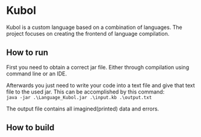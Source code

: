 # Kubol
Kubol is a custom language based on a combination of languages. The project focuses on creating the frontend of language compilation.

## How to run
First you need to obtain a correct jar file. Either through compilation using command line or an IDE.

Afterwards you just need to write your code into a text file and give that text file to the used jar. This can be accomplished by this command:  
`java -jar .\Language_Kubol.jar .\input.kb .\output.txt`

The output file contains all imagined(printed) data and errors.

## How to build
